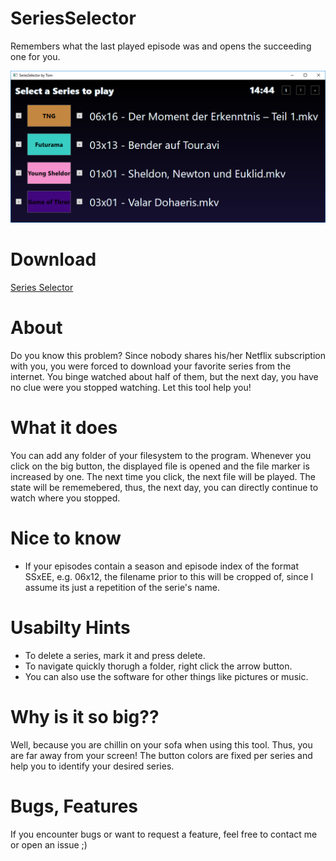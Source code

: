 # SeriesSelector
Remembers what the last played episode was and opens the succeeding one for you.

![Screenshot](/DemoPics/01.png "Screenshot")

# Download
[Series Selector](/Releases/SeriesSelector.exe)

# About
Do you know this problem?
Since nobody shares his/her Netflix subscription with you,
you were forced to download your favorite series from the internet.
You binge watched about half of them,
but the next day,
you have no clue were you stopped watching.
Let this tool help you!

# What it does
You can add any folder of your filesystem to the program.
Whenever you click on the big button, the displayed file is opened and the file marker is increased by one.
The next time you click, the next file will be played.
The state will be rememebered, thus, the next day, you can directly continue to watch where you stopped.

# Nice to know
* If your episodes contain a season and episode index of the format SSxEE,
e.g. 06x12,
the filename prior to this will be cropped of,
since I assume its just a repetition of the serie's name.

#  Usabilty Hints
* To delete a series, mark it and press delete.
* To navigate quickly thorugh a folder, right click the arrow button.
* You can also use the software for other things like pictures or music.

# Why is it so big??
Well, because you are chillin on your sofa when using this tool.
Thus, you are far away from your screen!
The button colors are fixed per series and help you to identify your desired series.

# Bugs, Features
If you encounter bugs or want to request a feature, feel free to contact me or open an issue ;)
